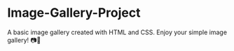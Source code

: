 # Image-Gallery-Project
A basic image gallery created with HTML and CSS.
Enjoy your simple image gallery! 📷🚀
